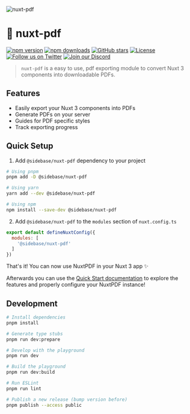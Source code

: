 ![nuxt-pdf](.github/preview.jpg)

# 📄 nuxt-pdf

[![npm version][npm-version-src]][npm-version-href]
[![npm downloads][npm-downloads-src]][npm-downloads-href]
[![GitHub stars](https://badgen.net/github/stars/sidebase/nuxt-pdf)](https://GitHub.com/sidebase/nuxt-pdf/)
[![License][license-src]][license-href]
[![Follow us on Twitter](https://badgen.net/badge/icon/twitter?icon=twitter&label)](https://twitter.com/sidebase_io)
[![Join our Discord](https://badgen.net/badge/icon/discord?icon=discord&label)](https://discord.gg/NDDgQkcv3s)

> `nuxt-pdf` is a easy to use, pdf exporting module to convert Nuxt 3 components into downloadable PDFs.

## Features

- Easily export your Nuxt 3 components into PDFs
- Generate PDFs on your server
- Guides for PDF specific styles
- Track exporting progress

## Quick Setup

1. Add `@sidebase/nuxt-pdf` dependency to your project

```bash
# Using pnpm
pnpm add -D @sidebase/nuxt-pdf

# Using yarn
yarn add --dev @sidebase/nuxt-pdf

# Using npm
npm install --save-dev @sidebase/nuxt-pdf
```

2. Add `@sidebase/nuxt-pdf` to the `modules` section of `nuxt.config.ts`

```js
export default defineNuxtConfig({
  modules: [
    '@sidebase/nuxt-pdf'
  ]
})
```

That's it! You can now use NuxtPDF in your Nuxt 3 app ✨

Afterwards you can use the [Quick Start documentation](https://sidebase.io/nuxt-pdf/getting-started/quick-start) to explore the features and properly configure your NuxtPDF instance!

## Development

```bash
# Install dependencies
pnpm install

# Generate type stubs
pnpm run dev:prepare

# Develop with the playground
pnpm run dev

# Build the playground
pnpm run dev:build

# Run ESLint
pnpm run lint

# Publish a new release (bump version before)
pnpm publish --access public
```

<!-- Badges -->
[npm-version-src]: https://img.shields.io/npm/v/@sidebase/nuxt-pdf/latest.svg
[npm-version-href]: https://npmjs.com/package/@sidebase/nuxt-pdf

[npm-downloads-src]: https://img.shields.io/npm/dt/@sidebase/nuxt-pdf.svg
[npm-downloads-href]: https://npmjs.com/package/@sidebase/nuxt-pdf

[license-src]: https://img.shields.io/npm/l/@sidebase/nuxt-pdf.svg
[license-href]: https://npmjs.com/package/@sidebase/nuxt-pdf
